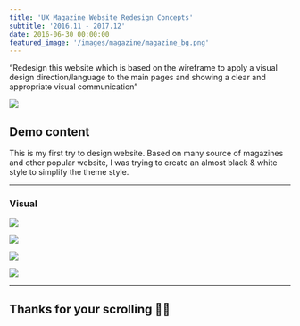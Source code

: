 ```yaml
---
title: 'UX Magazine Website Redesign Concepts'
subtitle: '2016.11 - 2017.12'
date: 2016-06-30 00:00:00
featured_image: '/images/magazine/magazine_bg.png'
---
```



<p class="intro-text"> 
“Redesign this website which is based on the wireframe to apply a visual design direction/language to the main pages and showing a clear and appropriate visual communication”
</p>


![](/images/magazine/magazine_cover.png)

## Demo content

This is my first try to design website. Based on many source of magazines and other popular website, I was trying to create an almost black & white style to simplify the theme style.


---

### Visual

![](/images/magazine/1-1.jpg)

![](/images/magazine/1-2.jpg)

![](/images/magazine/1-3.jpg)

![](/images/magazine/1-4.jpg)

---




## Thanks for your scrolling   👐🏻

